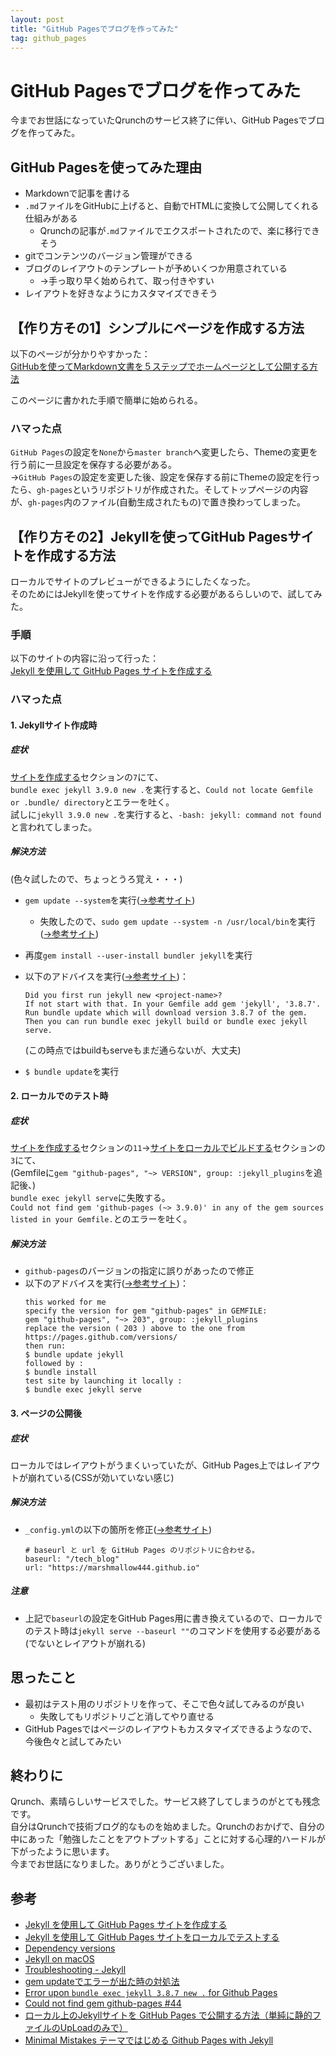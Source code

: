 ```yaml
---
layout: post
title: "GitHub Pagesでブログを作ってみた"
tag: github_pages
---
```

# GitHub Pagesでブログを作ってみた  

今までお世話になっていたQrunchのサービス終了に伴い、GitHub Pagesでブログを作ってみた。  

## GitHub Pagesを使ってみた理由

+ Markdownで記事を書ける
+ `.md`ファイルをGitHubに上げると、自動でHTMLに変換して公開してくれる仕組みがある
  + Qrunchの記事が`.md`ファイルでエクスポートされたので、楽に移行できそう
+ gitでコンテンツのバージョン管理ができる
+ ブログのレイアウトのテンプレートが予めいくつか用意されている
  + →手っ取り早く始められて、取っ付きやすい
+ レイアウトを好きなようにカスタマイズできそう

## 【作り方その1】シンプルにページを作成する方法  

以下のページが分かりやすかった：  
[GitHubを使ってMarkdown文書を５ステップでホームページとして公開する方法](https://qiita.com/MahoTakara/items/3800e9dc83b530d0a050)  

このページに書かれた手順で簡単に始められる。

### ハマった点  

`GitHub Pages`の設定を`None`から`master branch`へ変更したら、Themeの変更を行う前に一旦設定を保存する必要がある。  
→`GitHub Pages`の設定を変更した後、設定を保存する前にThemeの設定を行ったら、`gh-pages`というリポジトリが作成された。そしてトップページの内容が、`gh-pages`内のファイル(自動生成されたもの)で置き換わってしまった。

## 【作り方その2】Jekyllを使ってGitHub Pagesサイトを作成する方法  

ローカルでサイトのプレビューができるようにしたくなった。    
そのためにはJekyllを使ってサイトを作成する必要があるらしいので、試してみた。  

### 手順   

以下のサイトの内容に沿って行った：      
[Jekyll を使用して GitHub Pages サイトを作成する](https://docs.github.com/ja/github/working-with-github-pages/creating-a-github-pages-site-with-jekyll#creating-your-site)  

### ハマった点  

#### 1. Jekyllサイト作成時  

##### 症状  

[サイトを作成する](https://docs.github.com/ja/free-pro-team@latest/github/working-with-github-pages/creating-a-github-pages-site-with-jekyll#%E3%82%B5%E3%82%A4%E3%83%88%E3%82%92%E4%BD%9C%E6%88%90%E3%81%99%E3%82%8B)セクションの`7`にて、  
`bundle exec jekyll 3.9.0 new .`を実行すると、`Could not locate Gemfile or .bundle/ directory`とエラーを吐く。    
試しに`jekyll 3.9.0 new .`を実行すると、`-bash: jekyll: command not found`と言われてしまった。      

##### 解決方法

(色々試したので、ちょっとうろ覚え・・・)    

+ `gem update --system`を実行([→参考サイト](http://jekyllrb-ja.github.io/docs/troubleshooting/#installation-problems))  
  + 失敗したので、`sudo gem update --system -n /usr/local/bin`を実行([→参考サイト](https://hacknote.jp/archives/19804/))  
+ 再度`gem install --user-install bundler jekyll`を実行  
+ 以下のアドバイスを実行([→参考サイト](https://talk.jekyllrb.com/t/error-upon-bundle-exec-jekyll-3-8-7-new-for-github-pages/4561))：  
  ```
  Did you first run jekyll new <project-name>?
  If not start with that. In your Gemfile add gem 'jekyll', '3.8.7'.
  Run bundle update which will download version 3.8.7 of the gem.
  Then you can run bundle exec jekyll build or bundle exec jekyll serve.
  ```   

  (この時点ではbuildもserveもまだ通らないが、大丈夫)  
+ `$ bundle update`を実行  

#### 2. ローカルでのテスト時  

##### 症状  

[サイトを作成する](https://docs.github.com/ja/free-pro-team@latest/github/working-with-github-pages/creating-a-github-pages-site-with-jekyll#%E3%82%B5%E3%82%A4%E3%83%88%E3%82%92%E4%BD%9C%E6%88%90%E3%81%99%E3%82%8B)セクションの`11`→[サイトをローカルでビルドする](https://docs.github.com/ja/free-pro-team@latest/github/working-with-github-pages/testing-your-github-pages-site-locally-with-jekyll#%E3%82%B5%E3%82%A4%E3%83%88%E3%82%92%E3%83%AD%E3%83%BC%E3%82%AB%E3%83%AB%E3%81%A7%E3%83%93%E3%83%AB%E3%83%89%E3%81%99%E3%82%8B)セクションの`3`にて、  
(Gemfileに`gem "github-pages", "~> VERSION", group: :jekyll_plugins`を追記後、)  
`bundle exec jekyll serve`に失敗する。  
`Could not find gem 'github-pages (~> 3.9.0)' in any of the gem sources listed in your Gemfile.`とのエラーを吐く。  

##### 解決方法  

+ `github-pages`のバージョンの指定に誤りがあったので修正
+ 以下のアドバイスを実行([→参考サイト](https://github.com/prose/starter/issues/44))：
  ```
  this worked for me
  specify the version for gem "github-pages" in GEMFILE:
  gem "github-pages", "~> 203", group: :jekyll_plugins
  replace the version ( 203 ) above to the one from https://pages.github.com/versions/
  then run:
  $ bundle update jekyll
  followed by :
  $ bundle install
  test site by launching it locally :
  $ bundle exec jekyll serve
  ```

#### 3. ページの公開後  

##### 症状  

ローカルではレイアウトがうまくいっていたが、GitHub Pages上ではレイアウトが崩れている(CSSが効いていない感じ)  

##### 解決方法  

+ `_config.yml`の以下の箇所を修正([→参考サイト](https://marbles.hatenablog.com/entry/2019/01/16/221417))  
  ```
  # baseurl と url を GitHub Pages のリポジトリに合わせる。
  baseurl: "/tech_blog"
  url: "https://marshmallow444.github.io"
  ```  

##### 注意

+ 上記で`baseurl`の設定をGitHub Pages用に書き換えているので、ローカルでのテスト時は`jekyll serve --baseurl ""`のコマンドを使用する必要がある(でないとレイアウトが崩れる)

## 思ったこと

+ 最初はテスト用のリポジトリを作って、そこで色々試してみるのが良い
  + 失敗してもリポジトリごと消してやり直せる
+ GitHub Pagesではページのレイアウトもカスタマイズできるようなので、今後色々と試してみたい  

## 終わりに  

Qrunch、素晴らしいサービスでした。サービス終了してしまうのがとても残念です。  
自分はQrunchで技術ブログ的なものを始めました。Qrunchのおかげで、自分の中にあった「勉強したことをアウトプットする」ことに対する心理的ハードルが下がったように思います。  
今までお世話になりました。ありがとうございました。  

## 参考  

+ [Jekyll を使用して GitHub Pages サイトを作成する](https://docs.github.com/ja/github/working-with-github-pages/creating-a-github-pages-site-with-jekyll#creating-your-site)  
+ [Jekyll を使用して GitHub Pages サイトをローカルでテストする](https://docs.github.com/ja/github/working-with-github-pages/testing-your-github-pages-site-locally-with-jekyll)  
+ [Dependency versions](https://pages.github.com/versions/)  
+ [Jekyll on macOS](https://jekyllrb.com/docs/installation/macos/)  
+ [Troubleshooting - Jekyll](http://jekyllrb-ja.github.io/docs/troubleshooting/)  
+ [gem updateでエラーが出た時の対処法](https://hacknote.jp/archives/19804/)  
+ [Error upon `bundle exec jekyll 3.8.7 new .` for Github Pages](https://talk.jekyllrb.com/t/error-upon-bundle-exec-jekyll-3-8-7-new-for-github-pages/4561)  
+ [Could not find gem github-pages #44](https://github.com/prose/starter/issues/44)  
+ [ローカル上のJekyllサイトを GitHub Pages で公開する方法（単純に静的ファイルのUpLoadのみで）](https://marbles.hatenablog.com/entry/2019/01/16/221417)  
+ [Minimal Mistakes テーマではじめる Github Pages with Jekyll](https://k11i.biz/blog/2016/08/11/starting-jekyll-with-minimal-mistakes/)  
